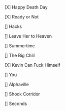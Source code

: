 [X] Happy Death Day

[X] Ready or Not

[] Hacks

[] Leave Her to Heaven

[] Summertime

[] The Big Chill

[X] Kevin Can Fuck Himself

[] You

[] Alphaville

[] Shock Corridor

[] Seconds